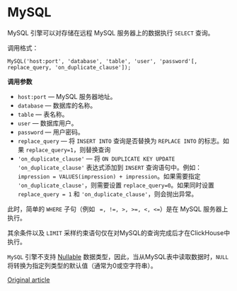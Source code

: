 # MySQL

MySQL 引擎可以对存储在远程 MySQL 服务器上的数据执行 `SELECT` 查询。

调用格式：

```
MySQL('host:port', 'database', 'table', 'user', 'password'[, replace_query, 'on_duplicate_clause']);
```

**调用参数**

- `host:port` — MySQL 服务器地址。
- `database` — 数据库的名称。
- `table` — 表名称。
- `user` — 数据库用户。
- `password` — 用户密码。
- `replace_query` — 将 `INSERT INTO` 查询是否替换为 `REPLACE INTO` 的标志。如果 `replace_query=1`，则替换查询
- `'on_duplicate_clause'` — 将 `ON DUPLICATE KEY UPDATE 'on_duplicate_clause'` 表达式添加到 `INSERT` 查询语句中。例如：`impression = VALUES(impression) + impression`。如果需要指定 `'on_duplicate_clause'`，则需要设置 `replace_query=0`。如果同时设置 `replace_query = 1` 和 `'on_duplicate_clause'`，则会抛出异常。

此时，简单的 `WHERE` 子句（例如 ` =, !=, >, >=, <, <=`）是在 MySQL 服务器上执行。

其余条件以及 `LIMIT` 采样约束语句仅在对MySQL的查询完成后才在ClickHouse中执行。

`MySQL` 引擎不支持 [Nullable](../../data_types/nullable.md#data_type-nullable) 数据类型，因此，当从MySQL表中读取数据时，`NULL` 将转换为指定列类型的默认值（通常为0或空字符串）。

[Original article](https://clickhouse.yandex/docs/zh/operations/table_engines/mysql/) <!--hide-->
